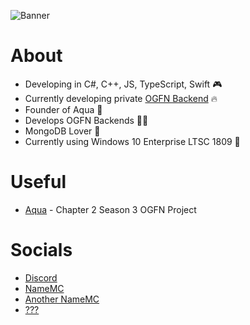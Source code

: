  ![Banner](https://camo.githubusercontent.com/9e3a289ba5eeb0d977daaac20359acd00f49810260839ebdb3afbdd853122d76/68747470733a2f2f63646e322e756e7265616c656e67696e652e636f6d2f313362722d73756d6d657273706c6173682d616e6e6f756e63652d626c6f676865616465722d3139323078313038302d3335313835353330322e6a7067)
 
# About

- Developing in C#, C++, JS, TypeScript, Swift 🎮
- Currently developing private [OGFN Backend](https://github.com/xy8q/nexus) 🔥
- Founder of Aqua 👑
- Develops OGFN Backends 🐱‍👤
- MongoDB Lover 🔰
- Currently using Windows 10 Enterprise LTSC 1809 🥰

# Useful

- [Aqua](https://discord.gg/fortmp) - Chapter 2 Season 3 OGFN Project
   
# Socials 

- [Discord](https://discord.com/users/1336037656601038861)
- [NameMC](https://pl.namemc.com/profile/paczkomatallegro.1)
- [Another NameMC](https://pl.namemc.com/profile/astolfoparty.1)
- [???](https://e-z.bio/onlyfans)
